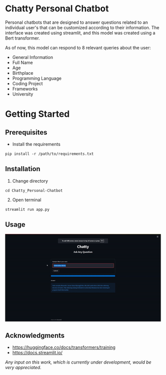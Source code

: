 # Chatty Personal Chatbot

Personal chatbots that are designed to answer questions related to an individual user's that can be customized according to their information. The interface was created using streamlit, and this model was created using a Bert transformer.

As of now, this model can respond to 8 relevant queries about the user:
- General Information
- Full Name
- Age
- Birthplace
- Programming Language
- Coding Project
- Frameworks
- University

# Getting Started

## Prerequisites
- Install the requirements
```
pip install -r /path/to/requirements.txt
```

## Installation
1. Change directory
```
cd Chatty_Personal-Chatbot
```
2. Open terminal
```
streamlit run app.py
```

## Usage
![Alt Text](https://github.com/alexanderjanuar/Chatty_Personal-Chatbot/blob/main/assets/demo.gif)

## Acknowledgments
- https://huggingface.co/docs/transformers/training
- https://docs.streamlit.io/

*Any input on this work, which is currently under development, would be very appreciated.*





